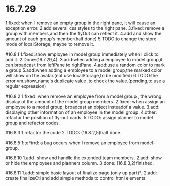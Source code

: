 # 16.7.29
1.fixed: when I remove an empty group in the right pane, it will cause an exception error.
2.add several css styles to the right pane.
3.fixed: remove a group with members,and then the flyOut can reflect it.
4.add and show the amount of each group's member(half done)
5.TODO:to change the store mode of localStorage, maybe to remove it.

#16.8.1
1.fixed:show employee in model group immediately when I click to add it. 
2.Done:(16.7.29,4).
3.add:when adding a employee to model group,it can broadcast from leftPane to rightPane.
4.add:use a random color to mark a group
5.add:when adding a employee to a model group,the marked color will show on the avatar.(not use localStorage,to be modified)
6.TODO:the error vm.show_name's duplicate value ,to check the value.(pending,to use a regular expression)

#16.8.2
1.fixed: when remove an employee from a model group , the wrong display of the amount of the model group members.
2.fixed: when assign an employee to a model group, broadcast an object insteadof a value.
3.add: displaying other information of an employee in the model group.
4.other: refactor the position of fly-out cards.
5.TODO: assign planner to model group and refactor codes.

#16.8.3
1.refactor the code
2.TODO: (16.8.2,5)half done.

#16.8.5
1:toFind: a bug occurs when I remove an employee from model-group.

#16.8.10
1.add: show and handle the extended team members.
2.add: show or hide the employees and planners column.
3.done: (16.8.3,2)finished.

#16.8.11
1.add: simple basic layout of finalize page.(only up part)*;
2.add: create finalizeCtl and add  simple methods to control html elements
